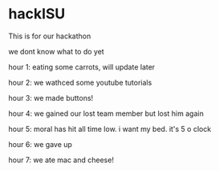 # hackISU

This is for our hackathon

we dont know what to do yet

hour 1: eating some carrots, will update later

hour 2: we wathced some youtube tutorials

hour 3: we made buttons!

hour 4: we gained our lost team member but lost him again

hour 5: moral has hit all time low. i want my bed. it's 5 o clock

hour 6: we gave up

hour 7: we ate mac and cheese!
